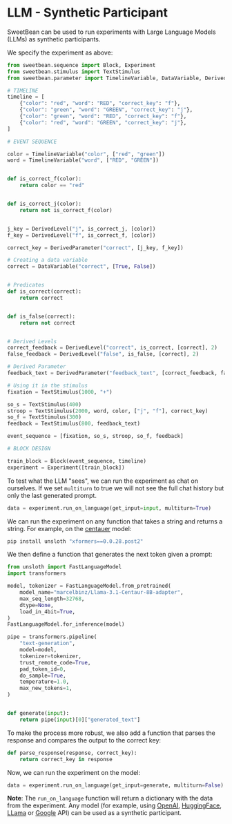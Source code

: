 # LLM - Synthetic Participant

SweetBean can be used to run experiments with Large Language Models (LLMs) as synthetic participants.

We specify the experiment as above:

```python
from sweetbean.sequence import Block, Experiment
from sweetbean.stimulus import TextStimulus
from sweetbean.parameter import TimelineVariable, DataVariable, DerivedLevel, DerivedParameter

# TIMELINE
timeline = [
    {"color": "red", "word": "RED", "correct_key": "f"},
    {"color": "green", "word": "GREEN", "correct_key": "j"},
    {"color": "green", "word": "RED", "correct_key": "f"},
    {"color": "red", "word": "GREEN", "correct_key": "j"},
]

# EVENT SEQUENCE

color = TimelineVariable("color", ["red", "green"])
word = TimelineVariable("word", ["RED", "GREEN"])


def is_correct_f(color):
    return color == "red"


def is_correct_j(color):
    return not is_correct_f(color)


j_key = DerivedLevel("j", is_correct_j, [color])
f_key = DerivedLevel("f", is_correct_f, [color])

correct_key = DerivedParameter("correct", [j_key, f_key])

# Creating a data variable
correct = DataVariable("correct", [True, False])


# Predicates
def is_correct(correct):
    return correct


def is_false(correct):
    return not correct


# Derived Levels
correct_feedback = DerivedLevel("correct", is_correct, [correct], 2)
false_feedback = DerivedLevel("false", is_false, [correct], 2)

# Derived Parameter
feedback_text = DerivedParameter("feedback_text", [correct_feedback, false_feedback])

# Using it in the stimulus
fixation = TextStimulus(1000, "+")

so_s = TextStimulus(400)
stroop = TextStimulus(2000, word, color, ["j", "f"], correct_key)
so_f = TextStimulus(300)
feedback = TextStimulus(800, feedback_text)

event_sequence = [fixation, so_s, stroop, so_f, feedback]

# BLOCK DESIGN

train_block = Block(event_sequence, timeline)
experiment = Experiment([train_block])
```

To test what the LLM "sees", we can run the experiment as chat on ourselves. If we set ``multiturn`` to true we will not see
the full chat history but only the last generated prompt.

```python
data = experiment.run_on_language(get_input=input, multiturn=True)
```

We can run the experiment on any function that takes a string and returns a string. For example, on the
[centauer]() model:

```bash
pip install unsloth "xformers==0.0.28.post2"
```

We then define a function that generates the next token given a prompt:

```python
from unsloth import FastLanguageModel
import transformers

model, tokenizer = FastLanguageModel.from_pretrained(
    model_name="marcelbinz/Llama-3.1-Centaur-8B-adapter",
    max_seq_length=32768,
    dtype=None,
    load_in_4bit=True,
)
FastLanguageModel.for_inference(model)

pipe = transformers.pipeline(
    "text-generation",
    model=model,
    tokenizer=tokenizer,
    trust_remote_code=True,
    pad_token_id=0,
    do_sample=True,
    temperature=1.0,
    max_new_tokens=1,
)


def generate(input):
    return pipe(input)[0]["generated_text"]
```

To make the process more robust, we also add a function that parses the response and compares the output to the
correct key:

```python
def parse_response(response, correct_key):
    return correct_key in response
```

Now, we can run the experiment on the model:

```python
data = experiment.run_on_language(get_input=generate, multiturn=False)
```

**Note**: The `run_on_language` function will return a dictionary with the data from the experiment. Any model
(for example,
using [OpenAI](https://platform.openai.com/docs/overview), [HuggingFace](https://huggingface.co/), [LLama](https://www.llama-api.com/)
or [Google](https://console.cloud.google.com/apis/library) API) can be used as a synthetic participant.

